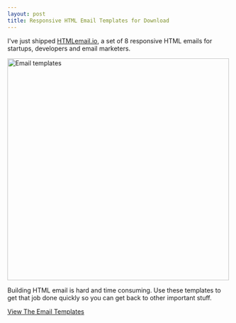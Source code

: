 ```yaml
---
layout: post
title: Responsive HTML Email Templates for Download
---
```


I've just shipped <a href="http://htmlemail.io">HTMLemail.io</a>, a set of 8 responsive HTML emails for startups, developers and email marketers.

<p class="aligncenter"><a href="http://htmlemail.io"><img src="{{site.baseurl}}/img/emailtemplates.jpg" width="500" alt="Email templates"></a></p>

Building HTML email is hard and time consuming. Use these templates to get that job done quickly so you can get back to other important stuff.

<a href="http://htmlemail.io" class="button">View The Email Templates</a>
